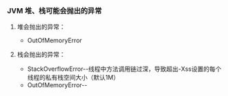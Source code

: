 

### JVM 堆、栈可能会抛出的异常  
1. 堆会抛出的异常：  
    - OutOfMemoryError  
    
2. 栈会抛出的异常：  
    - StackOverflowError--线程中方法调用链过深，导致超出-Xss设置的每个线程的私有栈空间大小（默认1M）  
    - OutOfMemoryError--  
   
